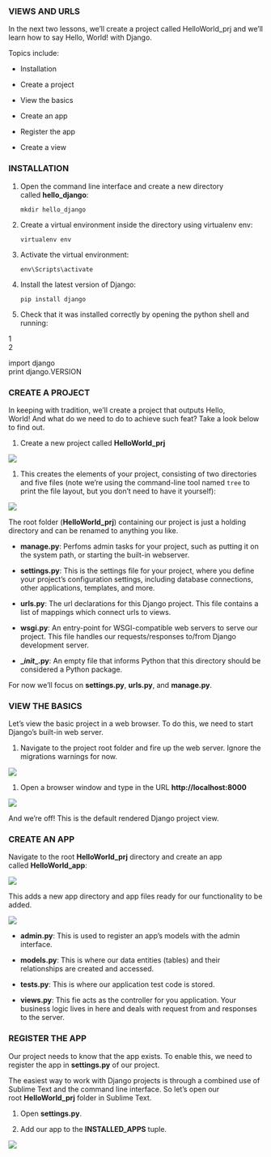 ### VIEWS AND URLS

In the next two lessons, we’ll create a project called HelloWorld_prj and we’ll
learn how to say Hello, World! with Django.

Topics include:

-   Installation

-   Create a project

-   View the basics

-   Create an app

-   Register the app

-   Create a view

### INSTALLATION

1.  Open the command line interface and create a new directory
    called **hello_django**:

    ~~~~~~~~~~~~~~~~~~~~~~~~~~~~~~~~~~~~~~~~~~~~~~~~~~~~~~~~~~~~~~~~~~~~~~~~~~~~
    mkdir hello_django
    ~~~~~~~~~~~~~~~~~~~~~~~~~~~~~~~~~~~~~~~~~~~~~~~~~~~~~~~~~~~~~~~~~~~~~~~~~~~~

2.  Create a virtual environment inside the directory using virtualenv env:

    ~~~~~~~~~~~~~~~~~~~~~~~~~~~~~~~~~~~~~~~~~~~~~~~~~~~~~~~~~~~~~~~~~~~~~~~~~~~~
    virtualenv env
    ~~~~~~~~~~~~~~~~~~~~~~~~~~~~~~~~~~~~~~~~~~~~~~~~~~~~~~~~~~~~~~~~~~~~~~~~~~~~

3.  Activate the virtual environment:

    ~~~~~~~~~~~~~~~~~~~~~~~~~~~~~~~~~~~~~~~~~~~~~~~~~~~~~~~~~~~~~~~~~~~~~~~~~~~~
    env\Scripts\activate
    ~~~~~~~~~~~~~~~~~~~~~~~~~~~~~~~~~~~~~~~~~~~~~~~~~~~~~~~~~~~~~~~~~~~~~~~~~~~~

4.  Install the latest version of Django:

    ~~~~~~~~~~~~~~~~~~~~~~~~~~~~~~~~~~~~~~~~~~~~~~~~~~~~~~~~~~~~~~~~~~~~~~~~~~~~
    pip install django
    ~~~~~~~~~~~~~~~~~~~~~~~~~~~~~~~~~~~~~~~~~~~~~~~~~~~~~~~~~~~~~~~~~~~~~~~~~~~~

5.  Check that it was installed correctly by opening the python shell and
    running:

1  
2

import django  
print django.VERSION

### CREATE A PROJECT

In keeping with tradition, we’ll create a project that outputs Hello, World! And
what do we need to do to achieve such feat? Take a look below to find out.

1.  Create a new project called **HelloWorld_prj**

![](http://codeinstitute.wpengine.com/wp-content/uploads/2015/12/1449675915_image5.png)

  
  


1.  This creates the elements of your project, consisting of two directories and
    five files (note we’re using the command-line tool named `tree` to print the
    file layout, but you don’t need to have it yourself):

![](http://codeinstitute.wpengine.com/wp-content/uploads/2015/12/1449675915_image6.png)

  
  
  
The root folder (**HelloWorld_prj**) containing our project is just a holding
directory and can be renamed to anything you like.

-   **manage.py**: Perfoms admin tasks for your project, such as putting it on
    the system path, or starting the built-in webserver.

-   **settings.py**: This is the settings file for your project, where you
    define your project’s configuration settings, including database
    connections, other applications, templates, and more.

-   **urls.py**: The url declarations for this Django project. This file
    contains a list of mappings which connect urls to views.

-   **wsgi.py**: An entry-point for WSGI-compatible web servers to serve our
    project. This file handles our requests/responses to/from Django development
    server.

-   **\__init__.py**: An empty file that informs Python that this directory
    should be considered a Python package.

For now we’ll focus on **settings.py**, **urls.py**, and **manage.py**.  
  
  


### VIEW THE BASICS

Let’s view the basic project in a web browser. To do this, we need to start
Django’s built-in web server.  

1.  Navigate to the project root folder and fire up the web server. Ignore the
    migrations warnings for now.

![](http://codeinstitute.wpengine.com/wp-content/uploads/2015/12/1449675915_image7.png)

  
  


1.  Open a browser window and type in the URL **http://localhost:8000** 

![](http://codeinstitute.wpengine.com/wp-content/uploads/2015/12/1449675915_image8.png)

  
  
  
And we’re off! This is the default rendered Django project view.  
  
  


### CREATE AN APP

Navigate to the root **HelloWorld_prj** directory and create an app
called **HelloWorld_app**:

![](http://codeinstitute.wpengine.com/wp-content/uploads/2015/12/1449675915_image9.png)

  
  
  
This adds a new app directory and app files ready for our functionality to be
added.

![](http://codeinstitute.wpengine.com/wp-content/uploads/2015/12/1449675915_image10.png)

  
  


-   **admin.py**: This is used to register an app’s models with the admin
    interface.

-   **models.py**: This is where our data entities (tables) and their
    relationships are created and accessed.

-   **tests.py**: This is where our application test code is stored.

-   **views.py**: This fie acts as the controller for you application. Your
    business logic lives in here and deals with request from and responses to
    the server.

  
  


### REGISTER THE APP

Our project needs to know that the app exists. To enable this, we need to
register the app in **settings.py** of our project.

The easiest way to work with Django projects is through a combined use of
Sublime Text and the command line interface. So let’s open our
root **HelloWorld_prj** folder in Sublime Text.

1.  Open **settings.py**.

2.  Add our app to the **INSTALLED_APPS** tuple.

![](http://codeinstitute.wpengine.com/wp-content/uploads/2015/12/1449675915_image11.png)
